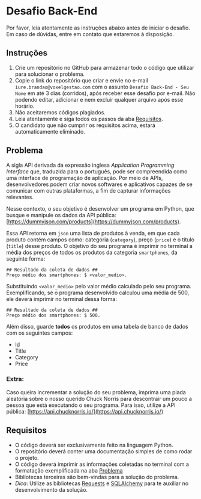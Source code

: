 # Desafio Back-End

Por favor, leia atentamente as instruções abaixo antes de iniciar o desafio. Em caso de dúvidas, entre em contato que estaremos à disposição.

## Instruções

1. Crie um repositório no GitHub para armazenar todo o código que utilizar para solucionar o problema. 
2. Copie o link do repositório que criar e envie no e-mail `iure.brandao@voxelgestao.com` com o assunto `Desafio Back-End - Seu Nome` em até 3 dias (corridos), após receber esse desafio por e-mail. Não podendo editar, adicionar e nem excluir qualquer arquivo após esse horário. 
3. Não aceitaremos códigos plagiados.
4. Leia atentamente e siga todos os passos da aba [Requisitos](#requisitos).
5. O candidato que não cumprir os requisitos acima, estará automaticamente eliminado.

## Problema

A sigla API derivada da expressão inglesa *Application Programming Interface* que, traduzida para o português, pode ser compreendida como uma interface de programação de aplicação. Por meio de APIs, desenvolvedores podem criar novos softwares e aplicativos capazes de se comunicar com outras plataformas, a fim de capturar informações relevantes. 

Nesse contexto, o seu objetivo é desenvolver um programa em Python, que busque e manipule os dados da API pública: [https://dummyjson.com/products](https://dummyjson.com/products). 

Essa API retorna em `json` uma lista de produtos à venda, em que cada produto contém campos como: categoria (`category`), preço (`price`) e o título (`title`) desse produto. O objetivo do seu programa é imprimir no terminal a média dos preços de todos os produtos da categoria `smartphones`, da seguinte forma:
```
## Resultado da coleta de dados ##
Preço médio dos smartphones: $ <valor_medio>.
```
Substituindo `<valor_medio>` pelo valor médio calculado pelo seu programa. 
Exemplificando, se o programa desenvolvido calculou uma média de 500, ele deverá imprimir no terminal dessa forma:
```
## Resultado da coleta de dados ##
Preço médio dos smartphones: $ 500.
```

Além disso, guarde **todos** os produtos em uma tabela de banco de dados com os seguintes campos:
- Id
- Title
- Category
- Price


### **Extra**: 
Caso queira incrementar a solução do seu problema, imprima uma piada aleatória sobre o nosso querido Chuck Norris para descontrair um pouco a pessoa que está executando o seu programa. Para isso, utilize a API pública: [https://api.chucknorris.io/](https://api.chucknorris.io/)


## Requisitos

- O código deverá ser exclusivamente feito na linguagem Python.
- O repositório deverá conter uma documentação simples de como rodar o projeto.
- O código deverá imprimir as informações coletadas no terminal com a formatação exemplificada na aba [Problema](#problema)
- Bibliotecas terceiras são bem-vindas para a solução do problema.
- *Dica*: Utilize as bibliotecas [Requests](https://pypi.org/project/requests/) e [SQLAlchemy](https://pypi.org/project/SQLAlchemy/)  para te auxiliar no desenvolvimento da solução.
